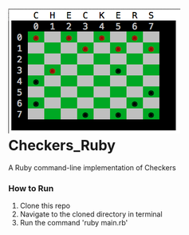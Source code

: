 ![Ruby Checkers Screenshot](/screenshot3.png "Ruby Chess Screenshot")
Checkers_Ruby
=============

A Ruby command-line implementation of Checkers

<h3>How to Run</h3>
<ol>
  <li>Clone this repo</li>
  <li>Navigate to the cloned directory in terminal</li>
  <li>Run the command 'ruby main.rb'</li>
</ol>
